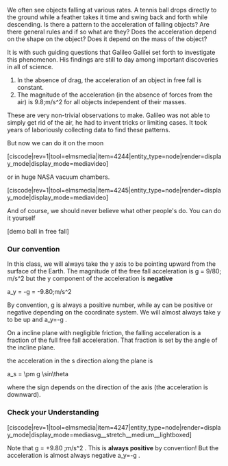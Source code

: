 We often see objects falling at various rates. A tennis ball drops directly to the ground while a feather takes it time and swing back and forth while descending. Is there a pattern to the acceleration of falling objects? Are there general rules and if so what are they? Does the acceleration depend on the shape on the object? Does it depend on the mass of the object?

It is with such guiding questions that Galileo Galilei set forth to investigate this phenomenon. His findings are still to day among important discoveries in all of science. 

1. In the absence of drag, the acceleration of an object in free fall is constant. 
2. The magnitude of the acceleration (in the absence of forces from the air) is <lrn-math>9.8\;m/s^2</lrn-math> for all objects independent of their masses.

These are very non-trivial observations to make. Galileo was not able to simply get rid of the air, he had to invent tricks or limiting cases. It took years of laboriously collecting data to find these patterns.  

But now we can do it on the moon

[ciscode|rev=1|tool=elmsmedia|item=4244|entity_type=node|render=display_mode|display_mode=mediavideo]

or in huge NASA vacuum chambers. 

[ciscode|rev=1|tool=elmsmedia|item=4245|entity_type=node|render=display_mode|display_mode=mediavideo]


And of course, we should never believe what other people's do. You can do it yourself 

[demo ball in free fall]

### Our convention

In this class, we will always take the y axis to be pointing upward from the surface of the Earth. The magnitude of the free fall acceleration is 
<lrn-math>g = 9/80\; m/s^2</lrn-math> but the y component of the acceleration is **negative**

<lrn-math>a_y = -g = -9.80\;m/s^2</lrn-math>

<lrndesign-sidenote label="Instructor Note" icon="bookmark" bg-color="#c2e5f2">
By convention, g is always a positive number, while ay can be positive or negative depending on the coordinate system. We will almost always take y to be up and <lrnmath>a_y=-g </lrn-math>.
</lrndesign-sidenote>

On a incline plane with negligible friction, the falling acceleration is a fraction of the full free fall acceleration. That fraction is set by the angle of the incline plane. 

the acceleration in the <lrn-math>s </lrn-math> direction along the plane is

<lrn-math> a_s = \pm g \sin\theta </lrn-math>

where the sign depends on the direction of the axis (the acceleration is downward).

### Check your Understanding 

[ciscode|rev=1|tool=elmsmedia|item=4247|entity_type=node|render=display_mode|display_mode=mediasvg__stretch__medium__lightboxed]

Note that <lrn-math>g = +9.80 \;m/s^2 </lrn-math>. This is **always positive** by convention! But the acceleration is almost always negative <lrn-math>a_y=-g </lrn-math>.